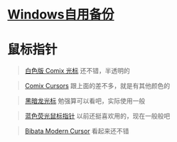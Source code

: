 # [Windows自用备份](https://github.com/noteMay/blog/issues/26)

# 鼠标指针

> [白色版 Comix 光标](https://zhutix.com/ico/comix-cursors-white/)
还不错，半透明的

> [Comix Cursors](https://zhutix.com/ico/comix-cursors/)
跟上面的差不多，就是有其他颜色的

> [黑暗龙光标](https://zhutix.com/ico/black-dragon-blue/)
勉强算可以看吧，实际使用一般

> [蓝色荧光鼠标指针](https://zhutix.com/ico/blue-gsb/)
以前还挺喜欢用的，现在一般般吧

> [Bibata Modern Cursor](https://zhutix.com/ico/bibata-modern-cursor/)
看起来还不错